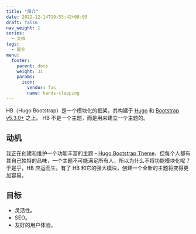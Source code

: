 ```yaml
---
title: "简介"
date: 2022-12-14T19:53:42+08:00
draft: false
nav_weight: 1
series:
  - 文档
tags:
  - 简介
menu:
  footer:
    parent: docs
    weight: 31
    params:
      icon:
        vendor: fas
        name: hands-clapping
---
```


HB（Hugo Bootstrap）是一个模块化的框架，其构建于 [Hugo](https://gohugo.io) 和 [Bootstrap v5.3.0+](https://getbootstrap.com) 之上。
HB 不是一个主题，而是用来建立一个主题的。

## 动机

我正在创建和维护一个功能丰富的主题 - [Hugo Bootstrap Theme](https://hbs.razonyang.com/)，但每个人都有其自己独特的品味，一个主题不可能满足所有人，所以为什么不将功能模块化呢？于是乎，HB 应运而生。有了 HB 和它的强大模块，创建一个全新的主题将变得更加容易。

## 目标

- 灵活性。
- SEO。
- 友好的用户体验。
